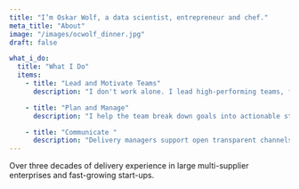 ```yaml
---
title: "I’m Oskar Wolf, a data scientist, entrepreneur and chef."
meta_title: "About"
image: "/images/ocwolf_dinner.jpg"
draft: false

what_i_do:
  title: "What I Do"
  items:
    - title: "Lead and Motivate Teams"
      description: "I don't work alone. I lead high-performing teams, fostering collaboration, keeping everyone motivated and removing obstacles that might slow down progress."

    - title: "Plan and Manage"
      description: "I help the team break down goals into actionable steps, create aligment on approach and plans to deliver. Manage resources to ensure team has what they need to get work done."

    - title: "Communicate "
      description: "Delivery managers support open transparent channels of communication between the team, stakeholders (clients, management, product or service users), and any other parties involved. Helping to keep everyone informed of progress, concerns and managing expectations throughout the product or service lifecycle."
---
```


Over three decades of delivery experience in large multi-supplier enterprises and fast-growing start-ups.
